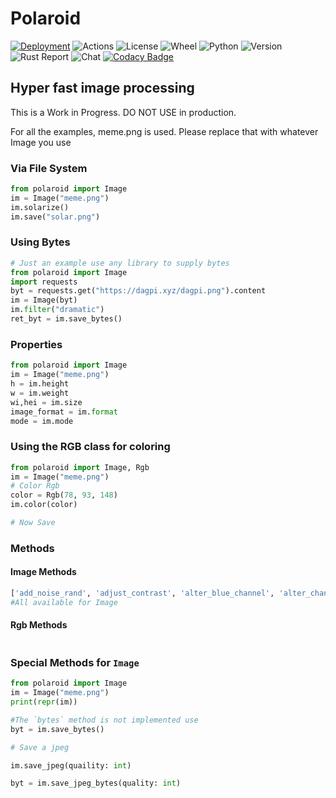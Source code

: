 # Polaroid

[![Deployment](https://github.com/Daggy1234/polaroid/actions/workflows/publish.yml/badge.svg)](https://github.com/Daggy1234/polaroid/actions/workflows/publish.yml) ![Actions](https://img.shields.io/github/workflow/status/Daggy1234/polaroid/Continuous%20Integration?logo=github) ![License](https://img.shields.io/github/license/Daggy1234/polaroid?color=red) ![Wheel](https://img.shields.io/pypi/wheel/polaroid?color=blue&logo=pypi) ![Python](https://img.shields.io/pypi/pyversions/polaroid?color=yellow&logo=python&logoColor=yellow) ![Version](https://img.shields.io/pypi/v/polaroid) ![Rust Report](https://rust-reportcard.xuri.me/badge/github.com/daggy1234/polaroid) ![Chat](https://img.shields.io/discord/491175207122370581?color=gray&logo=discord) [![Codacy Badge](https://app.codacy.com/project/badge/Grade/bf1af7c59fd84144b5f29f8d8b27e5ba)](https://www.codacy.com/gh/Daggy1234/polaroid/dashboard?utm_source=github.com&amp;utm_medium=referral&amp;utm_content=Daggy1234/polaroid&amp;utm_campaign=Badge_Grade)

## Hyper fast image processing

This is a Work in Progress. DO NOT USE in production.

For all the examples, meme.png is used. Please replace that with whatever Image you use

### Via File System

```python
from polaroid import Image
im = Image("meme.png")
im.solarize()
im.save("solar.png")
```

### Using Bytes

```python
# Just an example use any library to supply bytes
from polaroid import Image
import requests
byt = requests.get("https://dagpi.xyz/dagpi.png").content
im = Image(byt)
im.filter("dramatic")
ret_byt = im.save_bytes()
```

### Properties

```python
from polaroid import Image
im = Image("meme.png")
h = im.height
w = im.weight
wi,hei = im.size
image_format = im.format
mode = im.mode
```

### Using the RGB class for coloring

```py
from polaroid import Image, Rgb
im = Image("meme.png")
# Color Rgb 
color = Rgb(78, 93, 148)
im.color(color)

# Now Save

```

### Methods

#### Image Methods

```python
['add_noise_rand', 'adjust_contrast', 'alter_blue_channel', 'alter_channel', 'alter_channels', 'alter_green_channel', 'alter_red_channel', 'apply_gradient', 'b_grayscale', 'blend', 'box_blur', 'brighten', 'color', 'color_no_grayscale', 'colorize', 'crop', 'decompose_max', 'decompose_min', 'desaturate', 'detect_horizontal_lines', 'detect_vertical_lines', 'edge_detection', 'edge_one', 'emboss', 'filter', 'fliph', 'flipv',  'g_grayscale', 'gaussian_blur', 'gradient', 'grayscale', 'grayscale_human_corrected', 'grayscale_shades',  'hog', 'horizontal_strips', 'identity', 'inc_brightness', 'invert', 'laplace', 'liquid_rescale',  'monochrome', 'noise_reduction', 'offset', 'offset_blue', 'offset_green', 'offset_red', 'oil', 'pink_noise', 'prewitt_horizontal', 'primary', 'r_grayscale', 'remove_blue_channel', 'remove_green_channel', 'remove_red_channel', 'replace_backround', 'resize', 'rotate180', 'rotate270', 'rotate90', 'save', 'save_base_64', 'save_bytes', 'save_jpeg_bytes', 'selective_desaturate', 'selective_hue_rotate', 'selective_lighten', 'selective_saturate', 'sepia', 'sharpen', 'single_channel_grayscale', 'sobel_horizontal', 'sobel_vertical', 'solarize', 'swap_channels', 'threshold', 'thumbnail', 'tint', 'unsharpen', 'vertical_strips', 'watermark']
#All available for Image
```

#### Rgb Methods

```py

```

### Special Methods for `Image`

```python
from polaroid import Image
im = Image("meme.png")
print(repr(im))

#The `bytes` method is not implemented use
byt = im.save_bytes()

# Save a jpeg

im.save_jpeg(quaility: int)

byt = im.save_jpeg_bytes(quality: int)
```
